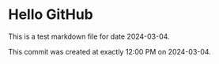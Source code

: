 # Hello GitHub
This is a test markdown file for date 2024-03-04.

This commit was created at exactly 12:00 PM on 2024-03-04.
